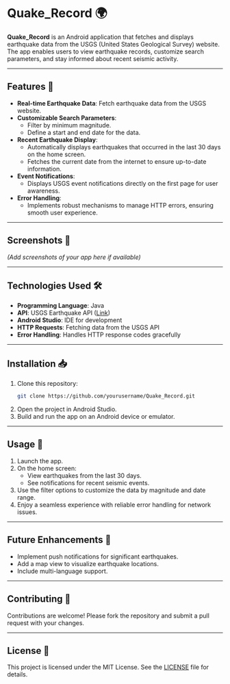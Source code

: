
# Quake_Record 🌍

**Quake_Record** is an Android application that fetches and displays earthquake data from the USGS (United States Geological Survey) website. The app enables users to view earthquake records, customize search parameters, and stay informed about recent seismic activity.

---

## Features 🚀

- **Real-time Earthquake Data**: Fetch earthquake data from the USGS website.  
- **Customizable Search Parameters**:
  - Filter by minimum magnitude.
  - Define a start and end date for the data.  
- **Recent Earthquake Display**:
  - Automatically displays earthquakes that occurred in the last 30 days on the home screen.
  - Fetches the current date from the internet to ensure up-to-date information.  
- **Event Notifications**:
  - Displays USGS event notifications directly on the first page for user awareness.
- **Error Handling**:
  - Implements robust mechanisms to manage HTTP errors, ensuring smooth user experience.

---

## Screenshots 📸

*(Add screenshots of your app here if available)*

---

## Technologies Used 🛠️

- **Programming Language**: Java  
- **API**: USGS Earthquake API ([Link](https://earthquake.usgs.gov/fdsnws/event/1/))  
- **Android Studio**: IDE for development  
- **HTTP Requests**: Fetching data from the USGS API  
- **Error Handling**: Handles HTTP response codes gracefully  

---

## Installation 📥

1. Clone this repository:  
   ```bash
   git clone https://github.com/yourusername/Quake_Record.git
   ```
2. Open the project in Android Studio.  
3. Build and run the app on an Android device or emulator.  

---

## Usage 🌟

1. Launch the app.  
2. On the home screen:
   - View earthquakes from the last 30 days.  
   - See notifications for recent seismic events.
3. Use the filter options to customize the data by magnitude and date range.  
4. Enjoy a seamless experience with reliable error handling for network issues.  

---

## Future Enhancements 🌱

- Implement push notifications for significant earthquakes.  
- Add a map view to visualize earthquake locations.  
- Include multi-language support.  

---

## Contributing 🤝

Contributions are welcome! Please fork the repository and submit a pull request with your changes.

---

## License 📜

This project is licensed under the MIT License. See the [LICENSE](LICENSE) file for details.
